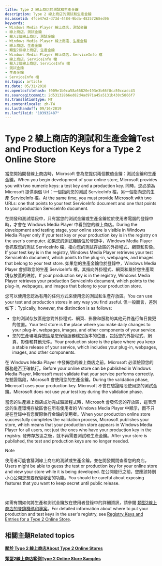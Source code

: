```yaml
---
title: Type 2 線上商店的測試和生產金鑰
description: Type 2 線上商店的測試和生產金鑰
ms.assetid: 4fce47e2-d73d-4484-9bda-48257268ed96
keywords:
- Windows Media Player 線上商店，測試金鑰
- 線上商店、測試金鑰
- 輸入2個線上商店、測試金鑰
- Windows Media Player 線上商店、生產金鑰
- 線上商店、生產金鑰
- 類型2個線上商店、生產金鑰
- Windows Media Player 線上商店，ServiceInfo 檔
- 線上商店，ServiceInfo 檔
- 輸入2個線上商店、ServiceInfo 檔
- 測試金鑰
- 生產金鑰
- ServiceInfo 檔
ms.topic: article
ms.date: 05/31/2018
ms.openlocfilehash: f009e1b0ca58a66820e193e3b66f8ca50ccadc43
ms.sourcegitcommit: 2d531328b6ed82d4ad971a45a5131b430c5866f7
ms.translationtype: MT
ms.contentlocale: zh-TW
ms.lasthandoff: 09/16/2019
ms.locfileid: "103932487"
---
```

# <a name="test-and-production-keys-for-a-type-2-online-store"></a><span data-ttu-id="c060a-115">Type 2 線上商店的測試和生產金鑰</span><span class="sxs-lookup"><span data-stu-id="c060a-115">Test and Production Keys for a Type 2 Online Store</span></span>

<span data-ttu-id="c060a-116">當您開始開發線上商店時，Microsoft 會為您提供兩個數值金鑰：測試金鑰和生產金鑰。</span><span class="sxs-lookup"><span data-stu-id="c060a-116">When you begin development of your online store, Microsoft provides you with two numeric keys: a test key and a production key.</span></span> <span data-ttu-id="c060a-117">同時，您必須為 Microsoft 提供兩個 Url：一個指向您的測試 ServiceInfo 檔，另一個指向您的生產 ServiceInfo 檔。</span><span class="sxs-lookup"><span data-stu-id="c060a-117">At the same time, you must provide Microsoft with two URLs: one that points to your test ServiceInfo document and one that points to your production ServiceInfo document.</span></span>

<span data-ttu-id="c060a-118">在開發和測試階段中，只有當您的測試金鑰或生產金鑰位於使用者電腦的登錄中時，才會在 Windows Media Player 中看到您的線上商店。</span><span class="sxs-lookup"><span data-stu-id="c060a-118">During the development and testing stage, your online store is visible in Windows Media Player only if your test key or your production key is in the registry on the user's computer.</span></span> <span data-ttu-id="c060a-119">如果您的測試機碼位於登錄中，Windows Media Player 會抓取您的測試 ServiceInfo 檔，指向您的測試存放區的外掛程式、網頁和影像。</span><span class="sxs-lookup"><span data-stu-id="c060a-119">If your test key is in the registry, Windows Media Player retrieves your test ServiceInfo document, which points to the plug-in, webpages, and images that belong to your test store.</span></span> <span data-ttu-id="c060a-120">如果您的生產金鑰位於登錄中，Windows Media Player 會抓取您的生產 ServiceInfo 檔，其指向外掛程式、網頁和屬於您生產環境存放區的映射。</span><span class="sxs-lookup"><span data-stu-id="c060a-120">If your production key is in the registry, Windows Media Player retrieves your production ServiceInfo document, which points to the plug-in, webpages, and images that belong to your production store.</span></span>

<span data-ttu-id="c060a-121">您可以使用您認為有用的任何方式來使用您的測試和生產存放區。</span><span class="sxs-lookup"><span data-stu-id="c060a-121">You can use your test and production stores in any way you find useful.</span></span> <span data-ttu-id="c060a-122">但一般而言，差別如下：</span><span class="sxs-lookup"><span data-stu-id="c060a-122">Typically, however, the distinction is as follows:</span></span>

-   <span data-ttu-id="c060a-123">您的測試存放區是您對外掛程式、網頁、影像和服務的其他元件進行每日變更的位置。</span><span class="sxs-lookup"><span data-stu-id="c060a-123">Your test store is the place where you make daily changes to your plug-in, webpages, images, and other components of your service.</span></span>
-   <span data-ttu-id="c060a-124">您的生產環境存放區是您保留服務穩定版本的位置，包括您的外掛程式、網頁、影像和其他元件。</span><span class="sxs-lookup"><span data-stu-id="c060a-124">Your production store is the place where you keep a stable release of your service, which includes your plug-in, webpages, images, and other components.</span></span>

<span data-ttu-id="c060a-125">在 Windows Media Player 中發佈您的線上商店之前，Microsoft 必須驗證您的服務是否正確執行。</span><span class="sxs-lookup"><span data-stu-id="c060a-125">Before your online store can be published in Windows Media Player, Microsoft must validate that your service performs correctly.</span></span> <span data-ttu-id="c060a-126">在驗證階段，Microsoft 會使用您的生產金鑰。</span><span class="sxs-lookup"><span data-stu-id="c060a-126">During the validation phase, Microsoft uses your production key.</span></span> <span data-ttu-id="c060a-127">Microsoft 不會在驗證階段使用您的測試金鑰。</span><span class="sxs-lookup"><span data-stu-id="c060a-127">Microsoft does not use your test key during the validation phase.</span></span>

<span data-ttu-id="c060a-128">當您的生產線上商店成功完成驗證程式時，Microsoft 會發佈您的存放區，這表示您的生產環境存放區會在所有使用者的 Windows Media Player 中顯示，而不只是在登錄中有您實際執行金鑰的使用者。</span><span class="sxs-lookup"><span data-stu-id="c060a-128">When your production online store successfully completes the validation process, Microsoft publishes your store, which means that your production store appears in Windows Media Player for all users, not just the ones who have your production key in the registry.</span></span> <span data-ttu-id="c060a-129">發佈存放區之後，就不再需要測試和生產金鑰。</span><span class="sxs-lookup"><span data-stu-id="c060a-129">After your store is published, the test and production keys are no longer needed.</span></span>

> [!Note]  
> <span data-ttu-id="c060a-130">使用者可能會猜測線上商店的測試或生產金鑰，並在開發期間查看您的商店。</span><span class="sxs-lookup"><span data-stu-id="c060a-130">Users might be able to guess the test or production key for your online store and view your store while it is being developed.</span></span> <span data-ttu-id="c060a-131">在公開發行之前，您應該特別小心公開您想要保留秘密的功能。</span><span class="sxs-lookup"><span data-stu-id="c060a-131">You should be careful about exposing features that you want to keep secret until public release.</span></span>

 

<span data-ttu-id="c060a-132">如需有關如何將生產和測試金鑰放在使用者登錄中的詳細資訊，請參閱 [類型2線上商店的登錄機碼和專案](registry-keys-and-entries-for-a-type-2-online-store.md)。</span><span class="sxs-lookup"><span data-stu-id="c060a-132">For detailed information about where to put your production and test keys in the user's registry, see [Registry Keys and Entries for a Type 2 Online Store](registry-keys-and-entries-for-a-type-2-online-store.md).</span></span>

## <a name="related-topics"></a><span data-ttu-id="c060a-133">相關主題</span><span class="sxs-lookup"><span data-stu-id="c060a-133">Related topics</span></span>

<dl> <dt>

[<span data-ttu-id="c060a-134">**關於 Type 2 線上商店**</span><span class="sxs-lookup"><span data-stu-id="c060a-134">**About Type 2 Online Stores**</span></span>](about-type-2-online-stores.md)
</dt> <dt>

[<span data-ttu-id="c060a-135">**類型2線上商店範例**</span><span class="sxs-lookup"><span data-stu-id="c060a-135">**Type 2 Online Store Samples**</span></span>](type-2-online-store-samples.md)
</dt> </dl>

 

 




